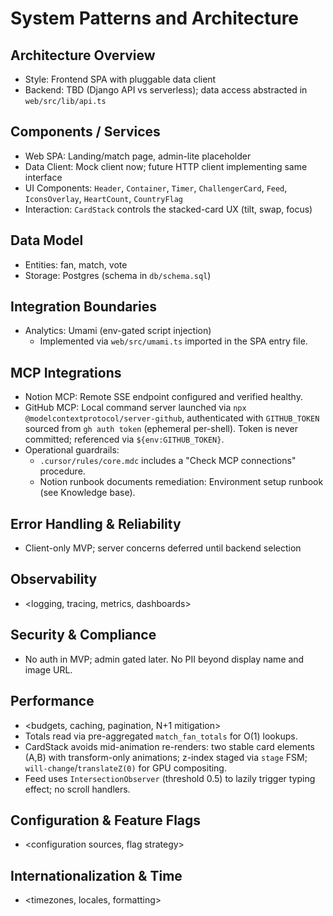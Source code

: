 # System Patterns and Architecture

## Architecture Overview
- Style: Frontend SPA with pluggable data client
- Backend: TBD (Django API vs serverless); data access abstracted in `web/src/lib/api.ts`

## Components / Services
- Web SPA: Landing/match page, admin-lite placeholder
- Data Client: Mock client now; future HTTP client implementing same interface
 - UI Components: `Header`, `Container`, `Timer`, `ChallengerCard`, `Feed`, `IconsOverlay`, `HeartCount`, `CountryFlag`
 - Interaction: `CardStack` controls the stacked-card UX (tilt, swap, focus)

## Data Model
- Entities: fan, match, vote
- Storage: Postgres (schema in `db/schema.sql`)

## Integration Boundaries
- Analytics: Umami (env-gated script injection)
  - Implemented via `web/src/umami.ts` imported in the SPA entry file.

## MCP Integrations
- Notion MCP: Remote SSE endpoint configured and verified healthy.
- GitHub MCP: Local command server launched via `npx @modelcontextprotocol/server-github`, authenticated with `GITHUB_TOKEN` sourced from `gh auth token` (ephemeral per-shell). Token is never committed; referenced via `${env:GITHUB_TOKEN}`.
- Operational guardrails:
  - `.cursor/rules/core.mdc` includes a "Check MCP connections" procedure.
  - Notion runbook documents remediation: Environment setup runbook (see Knowledge base).

## Error Handling & Reliability
- Client-only MVP; server concerns deferred until backend selection

## Observability
- <logging, tracing, metrics, dashboards>

## Security & Compliance
- No auth in MVP; admin gated later. No PII beyond display name and image URL.

## Performance
- <budgets, caching, pagination, N+1 mitigation>
 - Totals read via pre-aggregated `match_fan_totals` for O(1) lookups.
 - CardStack avoids mid-animation re-renders: two stable card elements (A,B) with transform-only animations; z-index staged via `stage` FSM; `will-change`/`translateZ(0)` for GPU compositing.
 - Feed uses `IntersectionObserver` (threshold 0.5) to lazily trigger typing effect; no scroll handlers.

## Configuration & Feature Flags
- <configuration sources, flag strategy>

## Internationalization & Time
- <timezones, locales, formatting> 